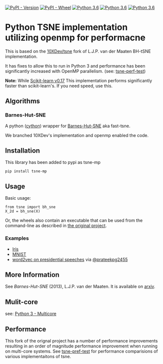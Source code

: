 [![PyPI - Version](https://img.shields.io/pypi/v/tsne-mp.svg)](https://pypi.org/project/tsne-mp/) [![PyPI - Wheel](https://img.shields.io/pypi/wheel/tsne-mp.svg)](https://pypi.org/project/tsne-mp/) [![Python 3.6](https://img.shields.io/badge/python-3.7-blue.svg)](https://www.python.org/downloads/release/python-370/) [![Python 3.6](https://img.shields.io/badge/python-3.6-blue.svg)](https://www.python.org/downloads/release/python-360/) [![Python 3.6](https://img.shields.io/badge/python-3.5-blue.svg)](https://www.python.org/downloads/release/python-350/) 

# Python TSNE implementation utilizing openmp for performacne

This is based on the [10XDev/tsne](https://github.com/10XDev/tsne.git) fork of L.J.P. van der Maaten BH-tSNE implementation.

It has fixes to allow this to run in Python 3 and performance has been significantly
increased with OpenMP parallelism. (see: [tsne-perf-test](https://github.com/rappdw/tsne-perf-test.git))

**Note:** While [Scikit-learn v0.17](http://scikit-learn.org/stable/whats_new.html#version-0-17)
This implementation performs significantly faster than scikit-learn's. If you need speed, use this.



## Algorithms

### Barnes-Hut-SNE

A python ([cython](http://www.cython.org)) wrapper for [Barnes-Hut-SNE](http://homepage.tudelft.nl/19j49/t-SNE.html) aka fast-tsne.

We branched 10XDev's implementation and openmp enabled the code.

## Installation

This library has been added to pypi as tsne-mp

```
pip install tsne-mp
```

## Usage

Basic usage:

```
from tsne import bh_sne
X_2d = bh_sne(X)
```
Or, the wheels also contain an executable that can be used from the command-line as described
in [the original project](https://github.com/lvdmaaten/bhtsne).

### Examples

* [Iris](http://nbviewer.ipython.org/urls/raw.github.com/danielfrg/py_tsne/master/examples/iris.ipynb)
* [MNIST](http://nbviewer.ipython.org/urls/raw.github.com/danielfrg/py_tsne/master/examples/mnist.ipynb)
* [word2vec on presidential speeches](https://github.com/prateekpg2455/U.S-Presidential-Speeches) via [@prateekpg2455](https://github.com/prateekpg2455)

## More Information

See *Barnes-Hut-SNE* (2013), L.J.P. van der Maaten. It is available on [arxiv](http://arxiv.org/abs/1301.3342).

## Mulit-core
see: [Python 3 - Multicore](http://python-notes.curiousefficiency.org/en/latest/python3/multicore_python.html)

## Performance

This fork of the orignal project has a number of performance improvements resulting in an order
of magnitude performance improvement when running on multi-core systems. See 
[tsne-pref-test](https://github.com/rappdw/tsne-perf-test) for performance comparisions of
various implementaitons of tsne. 

